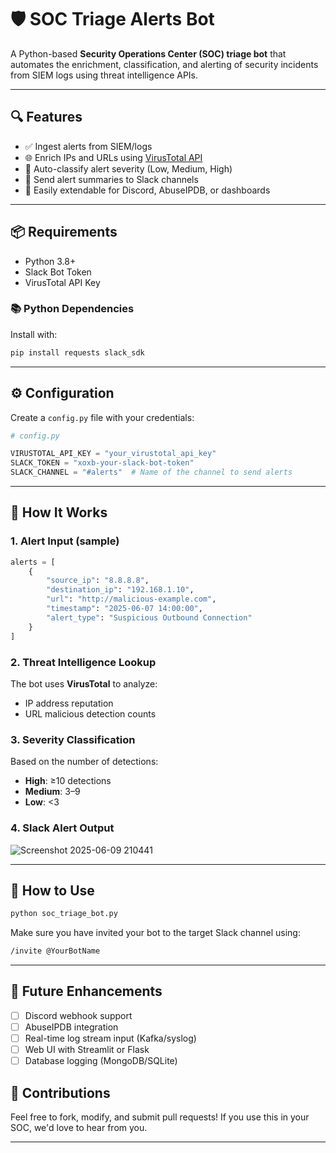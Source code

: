 # 🛡️ SOC Triage Alerts Bot

A Python-based **Security Operations Center (SOC) triage bot** that automates the enrichment, classification, and alerting of security incidents from SIEM logs using threat intelligence APIs.

---

## 🔍 Features

- ✅ Ingest alerts from SIEM/logs
- 🌐 Enrich IPs and URLs using [VirusTotal API](https://www.virustotal.com/)
- 🚦 Auto-classify alert severity (Low, Medium, High)
- 📢 Send alert summaries to Slack channels
- 🧩 Easily extendable for Discord, AbuseIPDB, or dashboards

---

## 📦 Requirements

- Python 3.8+
- Slack Bot Token
- VirusTotal API Key

### 📚 Python Dependencies

Install with:

```bash
pip install requests slack_sdk
````

---

## ⚙️ Configuration

Create a `config.py` file with your credentials:

```python
# config.py

VIRUSTOTAL_API_KEY = "your_virustotal_api_key"
SLACK_TOKEN = "xoxb-your-slack-bot-token"
SLACK_CHANNEL = "#alerts"  # Name of the channel to send alerts
```

---

## 🚀 How It Works

### 1. Alert Input (sample)

```python
alerts = [
    {
        "source_ip": "8.8.8.8",
        "destination_ip": "192.168.1.10",
        "url": "http://malicious-example.com",
        "timestamp": "2025-06-07 14:00:00",
        "alert_type": "Suspicious Outbound Connection"
    }
]
```

### 2. Threat Intelligence Lookup

The bot uses **VirusTotal** to analyze:

* IP address reputation
* URL malicious detection counts

### 3. Severity Classification

Based on the number of detections:

* **High**: ≥10 detections
* **Medium**: 3–9
* **Low**: <3

### 4. Slack Alert Output

![Screenshot 2025-06-09 210441](https://github.com/user-attachments/assets/31197d94-e5a7-417a-b45e-a7350496320f)

---

## 📎 How to Use

```bash
python soc_triage_bot.py
```

Make sure you have invited your bot to the target Slack channel using:

```bash
/invite @YourBotName
```

---

## 🧠 Future Enhancements

* [ ] Discord webhook support
* [ ] AbuseIPDB integration
* [ ] Real-time log stream input (Kafka/syslog)
* [ ] Web UI with Streamlit or Flask
* [ ] Database logging (MongoDB/SQLite)

## 🤝 Contributions

Feel free to fork, modify, and submit pull requests! If you use this in your SOC, we'd love to hear from you.

---

